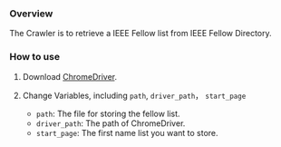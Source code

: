 ### Overview

The Crawler is to retrieve a IEEE Fellow list from IEEE Fellow Directory.

### How to use

1. Download [ChromeDriver](https://googlechromelabs.github.io/chrome-for-testing/).

2. Change Variables, including `path`, `driver_path`， `start_page`

   - `path`: The file for storing the fellow list.
   - `driver_path`: The path of ChromeDriver. 
   - `start_page`: The first name list you want to store.

   

   